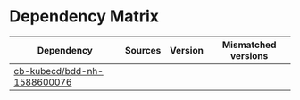 # Dependency Matrix

Dependency | Sources | Version | Mismatched versions
---------- | ------- | ------- | -------------------
[cb-kubecd/bdd-nh-1588600076](https://github.com/cb-kubecd/bdd-nh-1588600076.git) |  | []() | 

